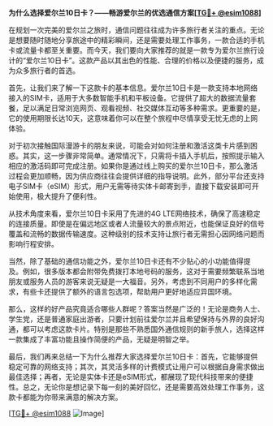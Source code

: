 **为什么选择爱尔兰10日卡？——畅游爱尔兰的优选通信方案[[TG💪+ @esim1088](https://t.me/s/esim1088)]**

在规划一次完美的爱尔兰之旅时，通信问题往往成为许多旅行者关注的重点。无论是想要随时随地分享旅途中的精彩瞬间，还是需要处理工作事务，一款合适的手机卡或流量卡都至关重要。而今天，我们要向大家推荐的就是一款专为爱尔兰旅行设计的“爱尔兰10日卡”。这款产品以其出色的性能、合理的价格以及便捷的服务，成为众多旅行者的首选。

首先，让我们来了解一下这款卡的基本信息。爱尔兰10日卡是一款支持本地网络接入的SIM卡，适用于大多数智能手机和平板设备。它提供了超大的数据流量套餐，足以满足日常浏览网页、观看视频、社交媒体互动等多种需求。更重要的是，它的使用期限长达10天，这意味着你可以在整个旅程中尽情享受无忧无虑的上网体验。

对于初次接触国际漫游卡的朋友来说，可能会对如何注册和激活这类卡片感到困惑。其实，这一步骤非常简单。通常情况下，只需将卡插入手机后，按照提示输入相应的激活码即可完成注册。如果你是通过线上购买的爱尔兰10日卡，那么激活过程会更加顺畅，因为供应商往往会提供详细的指导说明。此外，部分平台还支持电子SIM卡（eSIM）形式，用户无需等待实体卡邮寄到手，直接下载安装即可开始使用，极大提升了便利性。

从技术角度来看，爱尔兰10日卡采用了先进的4G LTE网络技术，确保了高速稳定的连接质量。即使是在偏远地区或者人流量较大的景点附近，也能保证良好的信号覆盖和流畅的数据传输速度。这种级别的技术支持让旅行者无需担心因网络问题而影响行程安排。

当然，除了基础的通信功能之外，爱尔兰10日卡还有不少贴心的小功能值得提及。例如，很多版本都会附带免费拨打本地号码的服务，这对于需要频繁联系当地朋友或服务人员的游客来说无疑是一大福音。另外，考虑到不同用户的多样化需求，有些卡还提供了额外的语言包选项，帮助用户更好地适应异国环境。

那么，这样的好产品究竟适合哪些人群呢？答案当然是广泛的！无论是商务人士、学生党，还是普通家庭出游者，只要计划前往爱尔兰并且希望保持与外界的良好沟通，都可以考虑这款卡片。特别是那些不熟悉国外通信规则的新手旅人，选择这样一款集成了丰富功能且操作简便的产品，无疑是明智之举。

最后，我们再来总结一下为什么推荐大家选择爱尔兰10日卡：首先，它能够提供稳定可靠的网络支持；其次，其灵活多样的计费模式让用户可以根据自身需求做出最佳选择；再者，无论是实体卡还是eSIM形式，都展现了现代科技带来的便捷性。总之，无论你是想记录下每一刻的美好回忆，还是需要高效处理工作事务，这款卡都能为你带来满意的解决方案。

[[TG💪+ @esim1088](https://t.me/s/esim1088) ![Image](https://i.postimg.cc/4NQfJmqS/Snipaste-2025-05-13-00-14-12.png)]